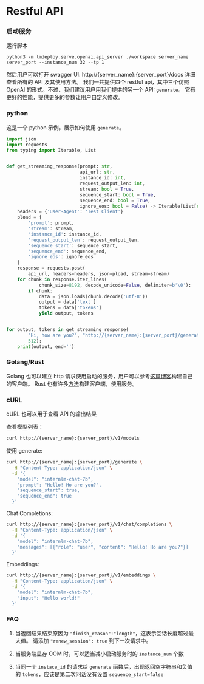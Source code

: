 # Restful API

### 启动服务

运行脚本

```shell
python3 -m lmdeploy.serve.openai.api_server ./workspace server_name server_port --instance_num 32 --tp 1
```

然后用户可以打开 swagger UI: http://{server_name}:{server_port}/docs 详细查看所有的 API 及其使用方法。
我们一共提供四个 restful api，其中三个仿照 OpenAI 的形式。不过，我们建议用户用我们提供的另一个 API: `generate`。
它有更好的性能，提供更多的参数让用户自定义修改。

### python

这是一个 python 示例，展示如何使用 `generate`。

```python
import json
import requests
from typing import Iterable, List


def get_streaming_response(prompt: str,
                           api_url: str,
                           instance_id: int,
                           request_output_len: int,
                           stream: bool = True,
                           sequence_start: bool = True,
                           sequence_end: bool = True,
                           ignore_eos: bool = False) -> Iterable[List[str]]:
    headers = {'User-Agent': 'Test Client'}
    pload = {
        'prompt': prompt,
        'stream': stream,
        'instance_id': instance_id,
        'request_output_len': request_output_len,
        'sequence_start': sequence_start,
        'sequence_end': sequence_end,
        'ignore_eos': ignore_eos
    }
    response = requests.post(
        api_url, headers=headers, json=pload, stream=stream)
    for chunk in response.iter_lines(
            chunk_size=8192, decode_unicode=False, delimiter=b'\0'):
        if chunk:
            data = json.loads(chunk.decode('utf-8'))
            output = data['text']
            tokens = data['tokens']
            yield output, tokens


for output, tokens in get_streaming_response(
        "Hi, how are you?", "http://{server_name}:{server_port}/generate", 0,
        512):
    print(output, end='')
```

### Golang/Rust

Golang 也可以建立 http 请求使用启动的服务，用户可以参考[这篇博客](https://pkg.go.dev/net/http)构建自己的客户端。
Rust 也有许多[方法](https://blog.logrocket.com/best-rust-http-client/)构建客户端，使用服务。

### cURL

cURL 也可以用于查看 API 的输出结果

查看模型列表：

```bash
curl http://{server_name}:{server_port}/v1/models
```

使用 generate:

```bash
curl http://{server_name}:{server_port}/generate \
  -H "Content-Type: application/json" \
  -d '{
    "model": "internlm-chat-7b",
    "prompt": "Hello! Ho are you?",
    "sequence_start": true,
    "sequence_end": true
  }'
```

Chat Completions:

```bash
curl http://{server_name}:{server_port}/v1/chat/completions \
  -H "Content-Type: application/json" \
  -d '{
    "model": "internlm-chat-7b",
    "messages": [{"role": "user", "content": "Hello! Ho are you?"}]
  }'
```

Embeddings:

```bash
curl http://{server_name}:{server_port}/v1/embeddings \
  -H "Content-Type: application/json" \
  -d '{
    "model": "internlm-chat-7b",
    "input": "Hello world!"
  }'
```

### FAQ

1. 当返回结果结束原因为 `"finish_reason":"length"`，这表示回话长度超过最大值。
   请添加 `"renew_session": true` 到下一次请求中。

2. 当服务端显存 OOM 时，可以适当减小启动服务时的 `instance_num` 个数

3. 当同一个 `instace_id` 的请求给 `generate` 函数后，出现返回空字符串和负值的 `tokens`，应该是第二次问话没有设置 `sequence_start=false`
